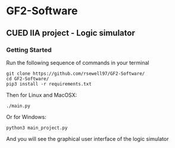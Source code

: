 # GF2-Software
## CUED IIA project - Logic simulator

### Getting Started

Run the following sequence of commands in your terminal
```
git clone https://github.com/rsewell97/GF2-Software/
cd GF2-Software/
pip3 install -r requirements.txt
```
Then for Linux and MacOSX:
```
./main.py
```
Or for Windows:
```
python3 main_project.py
```
And you will see the graphical user interface of the logic simulator
